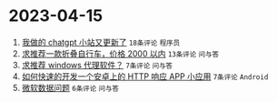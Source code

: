 # 2023-04-15

1. [我做的 chatgpt 小站又更新了](https://www.v2ex.com/t/932685) `18条评论` `程序员`
1. [求推荐一款折叠自行车，价格 2000 以内](https://www.v2ex.com/t/932679) `13条评论` `问与答`
1. [求推荐 windows 代理软件？](https://www.v2ex.com/t/932695) `7条评论` `问与答`
1. [如何快速的开发一个安卓上的 HTTP 响应 APP 小应用](https://www.v2ex.com/t/932691) `7条评论` `Android`
1. [微软数据问题](https://www.v2ex.com/t/932681) `6条评论` `问与答`

